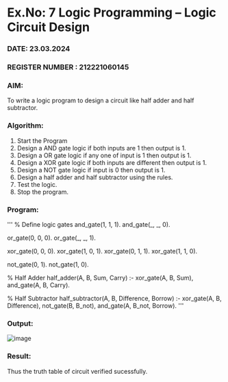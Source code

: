 # Ex.No: 7  Logic Programming –  Logic Circuit Design
### DATE:   23.03.2024                                                                         
### REGISTER NUMBER : 212221060145
### AIM: 
To write a logic program to design a circuit like half adder and half subtractor.
###  Algorithm:
1. Start the Program
2. Design a AND gate logic if both inputs are 1 then output is 1.
3. Design a OR gate logic if any one of input is 1 then output is 1.
4. Design a XOR gate logic if both inputs are different then output is 1.
5. Design a NOT gate logic if input is 0 then output is 1.
6. Design a half adder and half subtractor using the rules.
7. Test the logic.
8. Stop the program.

### Program:
'''
% Define logic gates
and_gate(1, 1, 1).
and_gate(_, _, 0).

or_gate(0, 0, 0).
or_gate(_, _, 1).

xor_gate(0, 0, 0).
xor_gate(1, 0, 1).
xor_gate(0, 1, 1).
xor_gate(1, 1, 0).

not_gate(0, 1).
not_gate(1, 0).

% Half Adder
half_adder(A, B, Sum, Carry) :-
    xor_gate(A, B, Sum),
    and_gate(A, B, Carry).

% Half Subtractor
half_subtractor(A, B, Difference, Borrow) :-
    xor_gate(A, B, Difference),
    not_gate(B, B_not),
    and_gate(A, B_not, Borrow).
'''


### Output:

![image](https://github.com/Logesh-KS/AI_Lab_2023-24/assets/113246318/12ad2305-f47b-4394-b264-abfaa85a8137)



### Result:
Thus the truth table of circuit verified sucessfully.
